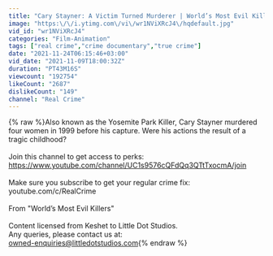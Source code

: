 ```yaml
---
title: "Cary Stayner: A Victim Turned Murderer | World’s Most Evil Killers | Real Crime"
image: "https:\/\/i.ytimg.com\/vi\/wr1NViXRcJ4\/hqdefault.jpg"
vid_id: "wr1NViXRcJ4"
categories: "Film-Animation"
tags: ["real crime","crime documentary","true crime"]
date: "2021-11-24T06:15:46+03:00"
vid_date: "2021-11-09T18:00:32Z"
duration: "PT43M16S"
viewcount: "192754"
likeCount: "2687"
dislikeCount: "149"
channel: "Real Crime"
---
```

{% raw %}Also known as the Yosemite Park Killer, Cary Stayner murdered four women in 1999 before his capture. Were his actions the result of a tragic childhood?<br /><br />Join this channel to get access to perks:<br /><a rel="nofollow" target="blank" href="https://www.youtube.com/channel/UC1s9576cQFdQq3QTtTxocmA/join">https://www.youtube.com/channel/UC1s9576cQFdQq3QTtTxocmA/join</a><br /><br />Make sure you subscribe to get your regular crime fix: youtube.com/c/RealCrime<br /><br />From &quot;World’s Most Evil Killers&quot;<br /><br />Content licensed from Keshet to Little Dot Studios.<br />Any queries, please contact us at: <br />owned-enquiries@littledotstudios.com{% endraw %}
